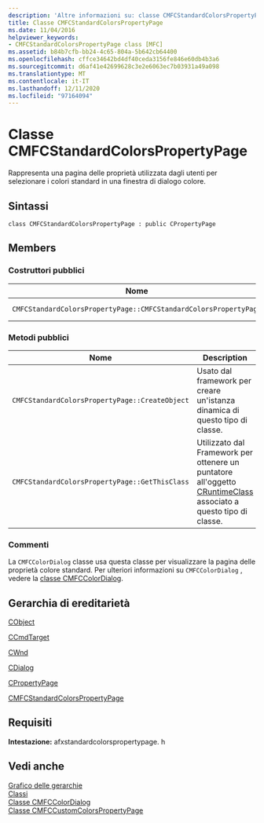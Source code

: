 ```yaml
---
description: 'Altre informazioni su: classe CMFCStandardColorsPropertyPage'
title: Classe CMFCStandardColorsPropertyPage
ms.date: 11/04/2016
helpviewer_keywords:
- CMFCStandardColorsPropertyPage class [MFC]
ms.assetid: b84b7cfb-bb24-4c65-804a-5b642cb64400
ms.openlocfilehash: cffce34642bd4df40ceda3156fe846e60db4b3a6
ms.sourcegitcommit: d6af41e42699628c3e2e6063ec7b03931a49a098
ms.translationtype: MT
ms.contentlocale: it-IT
ms.lasthandoff: 12/11/2020
ms.locfileid: "97164094"
---
```

# <a name="cmfcstandardcolorspropertypage-class"></a>Classe CMFCStandardColorsPropertyPage

Rappresenta una pagina delle proprietà utilizzata dagli utenti per selezionare i colori standard in una finestra di dialogo colore.

## <a name="syntax"></a>Sintassi

```
class CMFCStandardColorsPropertyPage : public CPropertyPage
```

## <a name="members"></a>Members

### <a name="public-constructors"></a>Costruttori pubblici

|Nome|Description|
|-|-|
|`CMFCStandardColorsPropertyPage::CMFCStandardColorsPropertyPage`|Costruttore predefinito.|

### <a name="public-methods"></a>Metodi pubblici

|Nome|Description|
|-|-|
|`CMFCStandardColorsPropertyPage::CreateObject`|Usato dal framework per creare un'istanza dinamica di questo tipo di classe.|
|`CMFCStandardColorsPropertyPage::GetThisClass`|Utilizzato dal Framework per ottenere un puntatore all'oggetto [CRuntimeClass](../../mfc/reference/cruntimeclass-structure.md) associato a questo tipo di classe.|

### <a name="remarks"></a>Commenti

La `CMFCColorDialog` classe usa questa classe per visualizzare la pagina delle proprietà colore standard. Per ulteriori informazioni su `CMFCColorDialog` , vedere la [classe CMFCColorDialog](../../mfc/reference/cmfccolordialog-class.md).

## <a name="inheritance-hierarchy"></a>Gerarchia di ereditarietà

[CObject](../../mfc/reference/cobject-class.md)

[CCmdTarget](../../mfc/reference/ccmdtarget-class.md)

[CWnd](../../mfc/reference/cwnd-class.md)

[CDialog](../../mfc/reference/cdialog-class.md)

[CPropertyPage](../../mfc/reference/cpropertypage-class.md)

[CMFCStandardColorsPropertyPage](../../mfc/reference/cmfcstandardcolorspropertypage-class.md)

## <a name="requirements"></a>Requisiti

**Intestazione:** afxstandardcolorspropertypage. h

## <a name="see-also"></a>Vedi anche

[Grafico delle gerarchie](../../mfc/hierarchy-chart.md)<br/>
[Classi](../../mfc/reference/mfc-classes.md)<br/>
[Classe CMFCColorDialog](../../mfc/reference/cmfccolordialog-class.md)<br/>
[Classe CMFCCustomColorsPropertyPage](../../mfc/reference/cmfccustomcolorspropertypage-class.md)
